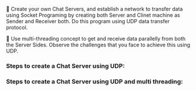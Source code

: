 🔅 Create your own Chat Servers, and establish a network to transfer data using Socket Programing by creating both Server and Clinet machine as Sender and Receiver both. Do this program using UDP data transfer protocol.

🔅 Use multi-threading concept to get and receive data parallelly from both the Server Sides. Observe the challenges that you face to achieve this using UDP. 


### Steps to create a Chat Server using UDP:


### Steps to create a Chat Server using UDP and multi threading: